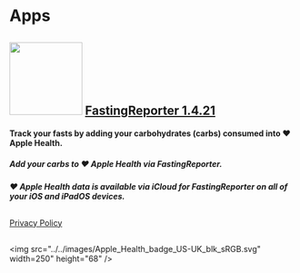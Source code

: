 # Apps
## [<img src="../../images/fastingreporter-logo.png" width="128" height="128" />](/fastingreporter-readme) [FastingReporter 1.4.21](/fastingreporter-readme) 

#### Track your fasts by adding your carbohydrates (carbs) consumed into ❤️ Apple Health.
##### Add your carbs to ❤️ Apple Health via FastingReporter.
##### ❤️ Apple Health data is available via iCloud for FastingReporter on all of your iOS and iPadOS devices.

##  

[Privacy Policy](/fastingreporter-privacy-policy)

##  

<img src="../../images/Apple_Health_badge_US-UK_blk_sRGB.svg" width=250" height="68" />
